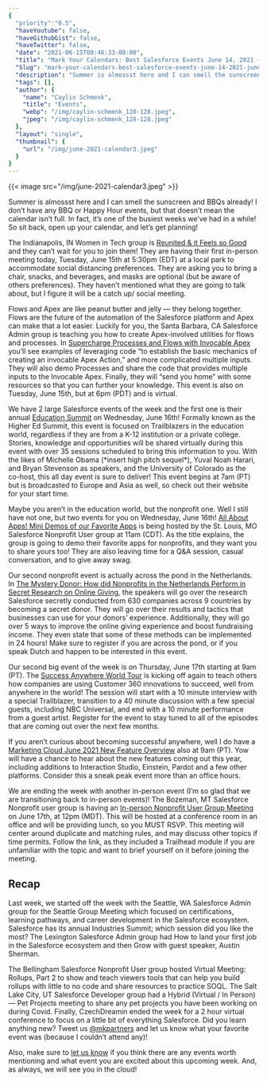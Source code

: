 ```yaml
---
{
  "priority":"0.5",
  "haveYoutube": false,
  "haveGithubGist": false,
  "haveTwitter": false,
  "date": "2021-06-15T08:46:33-08:00",
  "title": "Mark Your Calendars: Best Salesforce Events June 14, 2021 — June 18, 2021",
  "Slug": "mark-your-calendars-best-salesforce-events-june-14-2021-june-18-2021",
  "description": "Summer is almossst here and I can smell the sunscreen and BBQs already! I don’t have any BBQ or Happy Hour events, but that doesn’t mean...",
  "tags": [],
  "author": {
    "name": "Caylin Schmenk",
    "title": "Events",
    "webp": "/img/caylin-schmenk_128-128.jpeg",
    "jpeg": "/img/caylin-schmenk_128-128.jpeg"
  },
  "layout": "single",
  "thumbnail": {
    "url": "/img/june-2021-calendar3.jpeg"
  }
}
---
```



{{< image src="/img/june-2021-calendar3.jpeg" >}}

Summer is almossst here and I can smell the sunscreen and BBQs already! I don’t have any BBQ or Happy Hour events, but that doesn’t mean the calendar isn’t full. In fact, it’s one of the busiest weeks we’ve had in a while! So sit back, open up your calendar, and let’s get planning!

The Indianapolis, IN Women in Tech group is [Reunited & it Feels so Good](https://trailblazercommunitygroups.com/events/details/salesforce-salesforce-women-in-tech-group-indianapolis-united-states-presents-reunited-it-feels-so-good/) and they can’t wait for you to join them! They are having their first in-person meeting today, Tuesday, June 15th at 5:30pm (EDT) at a local park to accommodate social distancing preferences. They are asking you to bring a chair, snacks, and beverages, and masks are optional (but be aware of others preferences). They haven’t mentioned what they are going to talk about, but I figure it will be a catch up/ social meeting.

Flows and Apex are like peanut butter and jelly — they belong together. Flows are the future of the automation of the Salesforce platform and Apex can make that a lot easier. Luckily for you, the Santa Barbara, CA Salesforce Admin group is teaching you how to create Apex-involved utilities for flows and processes. In [Supercharge Processes and Flows with Invocable Apex](https://trailblazercommunitygroups.com/events/details/salesforce-salesforce-admin-group-santa-barbara-united-states-presents-supercharge-processes-and-flows-with-invocable-apex-1/) you’ll see examples of leveraging code “to establish the basic mechanics of creating an invocable Apex Action,” and more complicated multiple inputs. They will also demo Processes and share the code that provides multiple inputs to the Invocable Apex. Finally, they will “send you home” with some resources so that you can further your knowledge. This event is also on Tuesday, June 15th, but at 6pm (PDT) and is virtual.

We have 2 large Salesforce events of the week and the first one is their annual [Education Summit](https://www.salesforce.org/events/education-summit-2021/?_ga=2.246827078.312239876.1623108453-219845214.1586544338) on Wednesday, June 16th! Formally known as the Higher Ed Summit, this event is focused on Trailblazers in the education world, regardless if they are from a K-12 institution or a private college. Stories, knowledge and opportunities will be shared virtually during this event with over 35 sessions scheduled to bring this information to you. With the likes of Michelle Obama (\*insert high pitch sequel\*), Yuval Noah Harari, and Bryan Stevenson as speakers, and the University of Colorado as the co-host, this all day event is sure to deliver! This event begins at 7am (PT) but is broadcasted to Europe and Asia as well, so check out their website for your start time.

Maybe you aren’t in the education world, but the nonprofit one. Well I still have not one, but two events for you on Wednesday, June 16th! [All About Apps! Mini Demos of our Favorite Apps](https://trailblazercommunitygroups.com/events/details/salesforce-salesforce-nonprofit-user-group-st-louis-united-states-presents-all-about-apps-mini-demos-of-our-favorite-apps/) is being hosted by the St. Louis, MO Salesforce Nonprofit User group at 11am (CDT). As the title explains, the group is going to demo their favorite apps for nonprofits, and they want you to share yours too! They are also leaving time for a Q&A session, casual conversation, and to give away swag.

Our second nonprofit event is actually across the pond in the Netherlands. In [The Mystery Donor: How did Nonprofits in the Netherlands Perform in Secret Research on Online Giving](https://www.salesforce.com/nl/form/sfdo/ngo/the-mystery-donor-webinar/?_ga=2.236841283.312239876.1623108453-219845214.1586544338), the speakers will go over the research Salesforce secretly conducted from 630 companies across 9 countries by becoming a secret donor. They will go over their results and tactics that businesses can use for your donors’ experience. Additionally, they will go over 5 ways to improve the online giving experience and boost fundraising income. They even state that some of these methods can be implemented in 24 hours! Make sure to register if you are across the pond, or if you speak Dutch and happen to be interested in this event.

Our second big event of the week is on Thursday, June 17th starting at 9am (PT). The [Success Anywhere World Tour](https://www.salesforce.com/world-tour/june/home/) is kicking off again to teach others how companies are using Customer 360 innovations to succeed, well from anywhere in the world! The session will start with a 10 minute interview with a special Trailblazer, transition to a 40 minute discussion with a few special guests, including NBC Universal, and end with a 10 minute performance from a guest artist. Register for the event to stay tuned to all of the episodes that are coming out over the next few months.

If you aren’t curious about becoming successful anywhere, well I do have a [Marketing Cloud June 2021 New Feature Overview](https://www.salesforce.com/form/events/webinars/form-rss/3135688) also at 9am (PT). Yow will have a chance to hear about the new features coming out this year, including additions to Interaction Studio, Einstein, Pardot and a few other platforms. Consider this a sneak peak event more than an office hours.

We are ending the week with another in-person event (I’m so glad that we are transitioning back to in-person events)! The Bozeman, MT Salesforce Nonprofit user group is having an [In-person Nonprofit User Group Meeting](https://trailblazercommunitygroups.com/events/details/salesforce-salesforce-nonprofit-user-group-bozeman-united-states-presents-in-person-non-profit-user-group-meeting-june-17th-at-noon/) on June 17th, at 12pm (MDT). This will be hosted at a conference room in an office and will be providing lunch, so you MUST RSVP. This meeting will center around duplicate and matching rules, and may discuss other topics if time permits. Follow the link, as they included a Trailhead module if you are unfamiliar with the topic and want to brief yourself on it before joining the meeting.

Recap
------

Last week, we started off the week with the Seattle, WA Salesforce Admin group for the Seattle Group Meeting which focused on certifications, learning pathways, and career development in the Salesforce ecosystem. Salesforce has its annual Industries Summit; which session did you like the most? The Lexington Salesforce Admin group had How to land your first job in the Salesforce ecosystem and then Grow with guest speaker, Austin Sherman.

The Bellingham Salesforce Nonprofit User group hosted Virtual Meeting: Rollups, Part 2 to show and teach viewers tools that can help you build rollups with little to no code and share resources to practice SOQL. The Salt Lake City, UT Salesforce Developer group had a Hybrid (Virtual / In Person) — Pet Projects meeting to share any pet projects you have been working on during Covid. Finally, CzechDreamin ended the week for a 2 hour virtual conference to focus on a little bit of everything Salesforce. Did you learn anything new? Tweet us [@mkpartners](http://www.twitter.com/mkpartners) and let us know what your favorite event was (because I couldn’t attend any)!

Also, make sure to [let us know](https://appexchange.salesforce.com/appxConsultingListingDetail?listingId=a0N30000001gF9jEAE&utm_source=mkp&utm_medium=referral&utm_campaign=logigear-mkp-tpp) if you think there are any events worth mentioning and what event you are excited about this upcoming week. And, as always, we will see you in the cloud!
